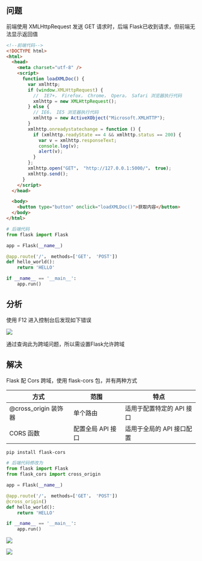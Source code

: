 ## 问题

前端使用 XMLHttpRequest 发送 GET 请求时，后端 Flask已收到请求，但前端无法显示返回值

```html
<!--前端代码-->
<!DOCTYPE html>
<html>
  <head>
    <meta charset="utf-8" />
    <script>
      function loadXMLDoc() {
        var xmlhttp;
        if (window.XMLHttpRequest) {
          //  IE7+， Firefox， Chrome， Opera， Safari 浏览器执行代码
          xmlhttp = new XMLHttpRequest();
        } else {
          // IE6， IE5 浏览器执行代码
          xmlhttp = new ActiveXObject("Microsoft.XMLHTTP");
        }
        xmlhttp.onreadystatechange = function () {
          if (xmlhttp.readyState == 4 && xmlhttp.status == 200) {
            var v = xmlhttp.responseText;
            console.log(v);
            alert(v);
          }
        };
        xmlhttp.open("GET"， "http://127.0.0.1:5000/"， true);
        xmlhttp.send();
      }
    </script>
  </head>

  <body>
    <button type="button" onclick="loadXMLDoc()">获取内容</button>
  </body>
</html>
```

```py
# 后端代码
from flask import Flask

app = Flask(__name__)

@app.route('/'， methods=['GET'， 'POST'])
def hello_world():
    return 'HELLO'

if __name__ == '__main__':
    app.run()
```

## 分析

使用 F12 进入控制台后发现如下错误

![](https://cdn.hurra.ltd/img/20200722234713.png)

通过查询此为跨域问题，所以需设置Flask允许跨域

## 解决

Flask 配 Cors 跨域，使用 flask-cors 包，并有两种方式

| 方式                 | 范围              | 特点                      |
| -------------------- | ----------------- | ------------------------- |
| @cross_origin 装饰器 | 单个路由          | 适用于配置特定的 API 接口 |
| CORS 函数            | 配置全局 API 接口 | 适用于全局的 API 接口配置 |

```sh
pip install flask-cors
```

```py
# 后端代码修改为
from flask import Flask
from flask_cors import cross_origin

app = Flask(__name__)

@app.route('/'， methods=['GET'， 'POST'])
@cross_origin()
def hello_world():
    return 'HELLO'

if __name__ == '__main__':
    app.run()
```

![](https://cdn.hurra.ltd/img/20200722235455.png)

![](https://cdn.hurra.ltd/img/20200722235514.png)


